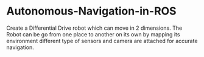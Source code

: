 # Autonomous-Navigation-in-ROS

Create a Differential Drive robot which can move in 2 dimensions. The Robot can be go from one place to another on its own by mapping its environment different type of sensors and camera are attached for accurate navigation.
